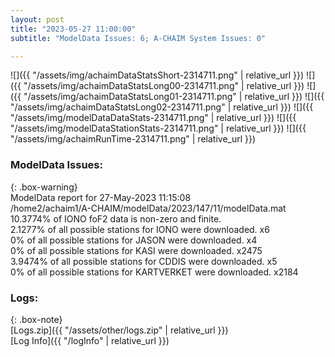 ```yaml
---
layout: post
title: "2023-05-27 11:00:00"
subtitle: "ModelData Issues: 6; A-CHAIM System Issues: 0"

---
```


![]({{ "/assets/img/achaimDataStatsShort-2314711.png" | relative_url }})
![]({{ "/assets/img/achaimDataStatsLong00-2314711.png" | relative_url }})
![]({{ "/assets/img/achaimDataStatsLong01-2314711.png" | relative_url }})
![]({{ "/assets/img/achaimDataStatsLong02-2314711.png" | relative_url }})
![]({{ "/assets/img/modelDataDataStats-2314711.png" | relative_url }})
![]({{ "/assets/img/modelDataStationStats-2314711.png" | relative_url }})
![]({{ "/assets/img/achaimRunTime-2314711.png" | relative_url }})


### ModelData Issues:  
  
{: .box-warning}  
 ModelData report for 27-May-2023 11:15:08   
 /home2/achaim1/A-CHAIM/modelData/2023/147/11/modelData.mat   
 10.3774% of IONO foF2 data is non-zero and finite.   
 2.1277% of all possible stations for IONO were downloaded. x6   
 0% of all possible stations for JASON were downloaded. x4   
 0% of all possible stations for KASI were downloaded. x2475   
 3.9474% of all possible stations for CDDIS were downloaded. x5   
 0% of all possible stations for KARTVERKET were downloaded. x2184   
  


### Logs:  
  
{: .box-note}  
[Logs.zip]({{ "/assets/other/logs.zip" | relative_url }})  
[Log Info]({{ "/logInfo" | relative_url }})  
